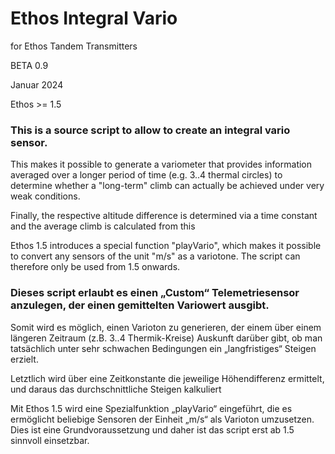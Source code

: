 #                                           Ethos Integral Vario

for Ethos Tandem Transmitters

BETA 0.9

Januar 2024

Ethos >= 1.5







### This is a source script to allow to create an integral vario sensor.


This makes it possible to generate a variometer that provides information averaged over a longer period of time
(e.g. 3..4 thermal circles) to determine whether a "long-term" climb can actually be achieved under very weak conditions.

Finally, the respective altitude difference is determined via a time constant and the average climb is calculated from this 

Ethos 1.5 introduces a special function "playVario", which makes it possible to convert any sensors of the unit "m/s" as a variotone.
The script can therefore only be used from 1.5 onwards.





### Dieses script erlaubt es einen „Custom“ Telemetriesensor anzulegen, der einen gemittelten Variowert ausgibt.


Somit wird es möglich, einen Varioton zu generieren, der einem über einem längeren Zeitraum
(z.B. 3..4 Thermik-Kreise) Auskunft darüber gibt, ob man tatsächlich unter sehr schwachen Bedingungen ein „langfristiges“ Steigen erzielt.

Letztlich wird über eine Zeitkonstante die jeweilige Höhendifferenz ermittelt, und daraus das durchschnittliche Steigen kalkuliert 

Mit Ethos 1.5 wird eine Spezialfunktion „playVario“ eingeführt, die es ermöglicht beliebige Sensoren der Einheit „m/s“ als Varioton umzusetzen.
Dies ist eine Grundvoraussetzung und daher ist das script erst ab 1.5 sinnvoll einsetzbar.




 
